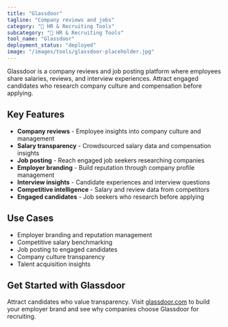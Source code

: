 ```yaml
---
title: "Glassdoor"
tagline: "Company reviews and jobs"
category: "👥 HR & Recruiting Tools"
subcategory: "👥 HR & Recruiting Tools"
tool_name: "Glassdoor"
deployment_status: "deployed"
image: "/images/tools/glassdoor-placeholder.jpg"
---
```

Glassdoor is a company reviews and job posting platform where employees share salaries, reviews, and interview experiences. Attract engaged candidates who research company culture and compensation before applying.

## Key Features

- **Company reviews** - Employee insights into company culture and management
- **Salary transparency** - Crowdsourced salary data and compensation insights
- **Job posting** - Reach engaged job seekers researching companies
- **Employer branding** - Build reputation through company profile management
- **Interview insights** - Candidate experiences and interview questions
- **Competitive intelligence** - Salary and review data from competitors
- **Engaged candidates** - Job seekers who research before applying

## Use Cases

- Employer branding and reputation management
- Competitive salary benchmarking
- Job posting to engaged candidates
- Company culture transparency
- Talent acquisition insights

## Get Started with Glassdoor

Attract candidates who value transparency. Visit [glassdoor.com](https://www.glassdoor.com) to build your employer brand and see why companies choose Glassdoor for recruiting.
